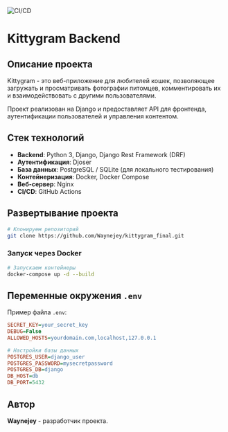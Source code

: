![CI/CD](https://github.com/Waynejey/kittygram_final/actions/workflows/main.yml/badge.svg)

# Kittygram Backend

## Описание проекта

Kittygram - это веб-приложение для любителей кошек, позволяющее загружать и просматривать фотографии питомцев, комментировать их и взаимодействовать с другими пользователями.

Проект реализован на Django и предоставляет API для фронтенда, аутентификации пользователей и управления контентом.


## Стек технологий

- **Backend**: Python 3, Django, Django Rest Framework (DRF)
- **Аутентификация**: Djoser
- **База данных**: PostgreSQL / SQLite (для локального тестирования)
- **Контейнеризация**: Docker, Docker Compose
- **Веб-сервер**: Nginx
- **CI/CD**: GitHub Actions

## Развертывание проекта

```bash
# Клонируем репозиторий
git clone https://github.com/Waynejey/kittygram_final.git
```

### Запуск через Docker

```bash
# Запускаем контейнеры
docker-compose up -d --build
```

## Переменные окружения `.env`

Пример файла `.env`:

```ini
SECRET_KEY=your_secret_key
DEBUG=False
ALLOWED_HOSTS=yourdomain.com,localhost,127.0.0.1

# Настройки базы данных
POSTGRES_USER=django_user
POSTGRES_PASSWORD=mysecretpassword
POSTGRES_DB=django
DB_HOST=db
DB_PORT=5432
```

## Автор

**Waynejey** - разработчик проекта.
